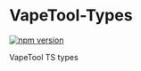 # VapeTool-Types

[![npm version](https://badge.fury.io/js/%40vapetool%2Ftypes.svg)](https://badge.fury.io/js/%40vapetool%2Ftypes)

VapeTool TS types

